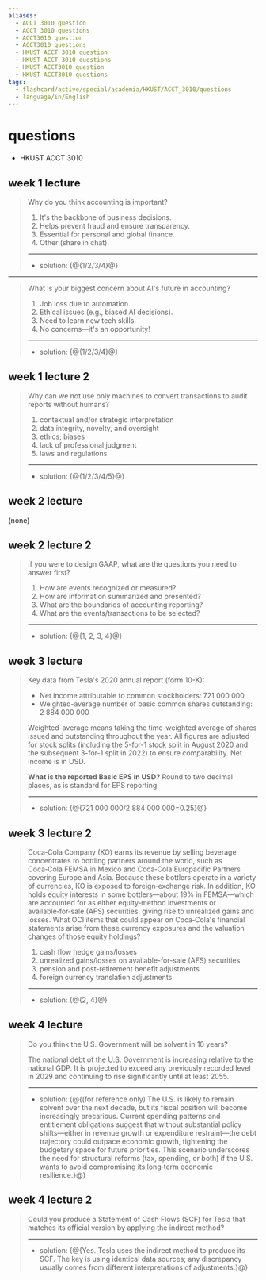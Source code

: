 ```yaml
---
aliases:
  - ACCT 3010 question
  - ACCT 3010 questions
  - ACCT3010 question
  - ACCT3010 questions
  - HKUST ACCT 3010 question
  - HKUST ACCT 3010 questions
  - HKUST ACCT3010 question
  - HKUST ACCT3010 questions
tags:
  - flashcard/active/special/academia/HKUST/ACCT_3010/questions
  - language/in/English
---
```


# questions

- HKUST ACCT 3010

## week 1 lecture

> Why do you think accounting is important?
>
> 1. It's the backbone of business decisions.
> 2. Helps prevent fraud and ensure transparency.
> 3. Essential for personal and global finance.
> 4. Other \(share in chat\).
>
> ---
>
> - solution: {@{1/2/3/4}@}

---

> What is your biggest concern about AI's future in accounting?
>
> 1. Job loss due to automation.
> 2. Ethical issues \(e.g., biased AI decisions\).
> 3. Need to learn new tech skills.
> 4. No concerns—it's an opportunity!
>
> ---
>
> - solution: {@{1/2/3/4}@}

## week 1 lecture 2

> Why can we not use only machines to convert transactions to audit reports without humans?
>
> 1. contextual and/or strategic interpretation
> 2. data integrity, novelty, and oversight
> 3. ethics; biases
> 4. lack of professional judgment
> 5. laws and regulations
>
> ---
>
> - solution: {@{1/2/3/4/5}@}

## week 2 lecture

\(none\)

## week 2 lecture 2

> If you were to design GAAP, what are the questions you need to answer first?
>
> 1. How are events recognized or measured?
> 2. How are information summarized and presented?
> 3. What are the boundaries of accounting reporting?
> 4. What are the events/transactions to be selected?
>
> ---
>
> - solution: {@{1, 2, 3, 4}@}

## week 3 lecture

> Key data from Tesla's 2020 annual report \(form 10-K\):
>
> - Net income attributable to common stockholders: 721&nbsp;000&nbsp;000
> - Weighted-average number of basic common shares outstanding: 2&nbsp;884&nbsp;000&nbsp;000
>
> Weighted-average means taking the time-weighted average of shares issued and outstanding throughout the year. All figures are adjusted for stock splits \(including the 5-for-1 stock split in August 2020 and the subsequent 3-for-1 split in 2022\) to ensure comparability. Net income is in USD.
>
> __What is the reported Basic EPS in USD?__ Round to two decimal places, as is standard for EPS reporting.
>
> ---
>
> - solution: {@{721&nbsp;000&nbsp;000/2&nbsp;884&nbsp;000&nbsp;000=0.25}@}

## week 3 lecture 2

> Coca‑Cola Company \(KO\) earns its revenue by selling beverage concentrates to bottling partners around the world, such as Coca‑Cola FEMSA in Mexico and Coca‑Cola Europacific Partners covering Europe and Asia. Because these bottlers operate in a variety of currencies, KO is exposed to foreign‑exchange risk. In addition, KO holds equity interests in some bottlers—about 19% in FEMSA—which are accounted for as either equity‑method investments or available‑for‑sale \(AFS\) securities, giving rise to unrealized gains and losses. What OCI items that could appear on Coca‑Cola's financial statements arise from these currency exposures and the valuation changes of those equity holdings?
>
> 1. cash flow hedge gains/losses
> 2. unrealized gains/losses on available-for-sale \(AFS\) securities
> 3. pension and post-retirement benefit adjustments
> 4. foreign currency translation adjustments
>
> ---
>
> - solution: {@{2, 4}@}

## week 4 lecture

> Do you think the U.S. Government will be solvent in 10 years?
>
> The national debt of the U.S. Government is increasing relative to the national GDP. It is projected to exceed any previously recorded level in 2029 and continuing to rise significantly until at least 2055.
>
> ---
>
> - solution: {@{\(for reference only\) The U.S. is likely to remain solvent over the next decade, but its fiscal position will become increasingly precarious. Current spending patterns and entitlement obligations suggest that without substantial policy shifts—either in revenue growth or expenditure restraint—the debt trajectory could outpace economic growth, tightening the budgetary space for future priorities. This scenario underscores the need for structural reforms \(tax, spending, or both\) if the U.S. wants to avoid compromising its long‑term economic resilience.}@}

## week 4 lecture 2

> Could you produce a Statement of Cash Flows \(SCF\) for Tesla that matches its official version by applying the indirect method?
>
> ---
>
> - solution: {@{Yes. Tesla uses the indirect method to produce its SCF. The key is using identical data sources; any discrepancy usually comes from different interpretations of adjustments.}@}
